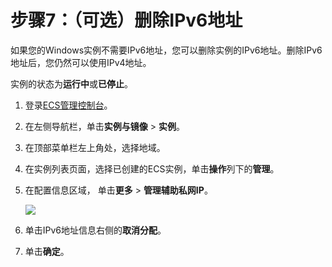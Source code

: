 # 步骤7：（可选）删除IPv6地址

如果您的Windows实例不需要IPv6地址，您可以删除实例的IPv6地址。删除IPv6地址后，您仍然可以使用IPv4地址。

实例的状态为**运行中**或**已停止**。

1.  登录[ECS管理控制台](https://ecs.console.aliyun.com)。

2.  在左侧导航栏，单击**实例与镜像** \> **实例**。

3.  在顶部菜单栏左上角处，选择地域。

4.  在实例列表页面，选择已创建的ECS实例，单击**操作**列下的**管理**。

5.  在配置信息区域， 单击**更多** \> **管理辅助私网IP**。

    ![](https://static-aliyun-doc.oss-cn-hangzhou.aliyuncs.com/assets/img/zh-CN/1086649951/p33573.png)

6.  单击IPv6地址信息右侧的**取消分配**。

7.  单击**确定**。


